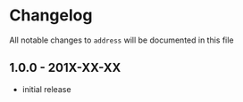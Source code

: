 # Changelog

All notable changes to `address` will be documented in this file

## 1.0.0 - 201X-XX-XX

- initial release
